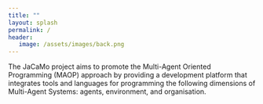 ```yaml
---
title: ""
layout: splash
permalink: /
header:
   image: /assets/images/back.png
---
```


The JaCaMo project aims to promote the Multi-Agent Oriented Programming (MAOP) approach by providing a development platform that integrates tools and languages for programming the following dimensions of Multi-Agent Systems: agents, environment, and organisation.